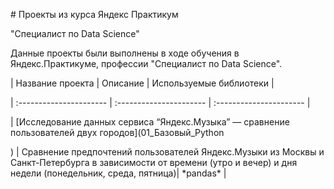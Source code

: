 ﻿\# Проекты из курса Яндекс Практикум

"Специалист по Data Science"

Данные проекты были выполнены в ходе обучения в Яндекс.Практикуме, профессии "Специалист по Data Science".

| Название проекта | Описание | Используемые библиотеки |

\| :---------------------- | :---------------------- | :---------------------- |

| [Исследование данных сервиса “Яндекс.Музыка” — сравнение пользователей двух городов](01\_Базовый\_Python

) | Сравнение предпочтений пользователей Яндекс.Музыки из Москвы и Санкт-Петербурга в зависимости от времени (утро и вечер) и дня недели (понедельник, среда, пятница)| \*pandas\* |
